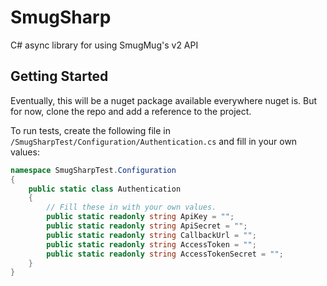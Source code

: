 # SmugSharp
C# async library for using SmugMug's v2 API

## Getting Started
Eventually, this will be a nuget package available everywhere nuget is. But for now, clone the repo and add a reference to the project.

To run tests, create the following file in `/SmugSharpTest/Configuration/Authentication.cs` and fill in your own values:
```csharp
namespace SmugSharpTest.Configuration
{
    public static class Authentication
    {
        // Fill these in with your own values.
        public static readonly string ApiKey = "";
        public static readonly string ApiSecret = "";
        public static readonly string CallbackUrl = "";
        public static readonly string AccessToken = "";
        public static readonly string AccessTokenSecret = "";
    }
}
```
